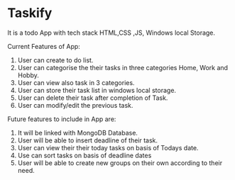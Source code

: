 # Taskify
It is a todo App with tech stack HTML,CSS ,JS, Windows local Storage.

Current Features of App:
1. User can create to do list.
2. User can categorise the their tasks in three categories Home, Work and Hobby.
3. User can view also task in 3 categories.
4. User can store their task list in windows local storage.
5. User can delete their task after completion of Task.
6. User can modify/edit the previous task.

Future features to include in App are:
1. It will be linked with MongoDB Database.
2. User will be able to insert deadline of their task.
3. User can view their their today tasks on basis of Todays date.
4. Use can sort tasks on basis of deadline dates
5. User will be able to create new groups on their own according to their need.
